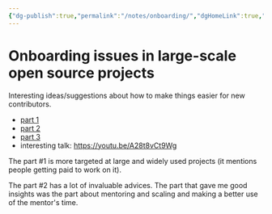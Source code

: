 ```yaml
---
{"dg-publish":true,"permalink":"/notes/onboarding/","dgHomeLink":true,"dgPassFrontmatter":false}
---
```


# Onboarding issues in large-scale open source projects

Interesting ideas/suggestions about how to make things easier for new contributors.

- [part 1](http://ellenkorbes.com/onboarding_issues_pt1/)
- [part 2](http://ellenkorbes.com/onboarding_issues_pt2/)
- [part 3](http://ellenkorbes.com/onboarding_issues_pt3/)
- interesting talk: <https://youtu.be/A28t8vCt9Wg>

The part #1 is more targeted at large and widely used projects (it mentions people getting paid to work on it).

The part #2 has a lot of invaluable advices. The part that gave me good insights was the part about mentoring and scaling and making a better use of the mentor's time.

